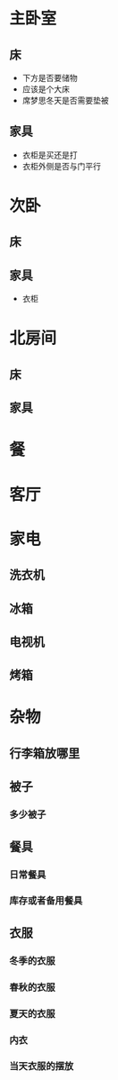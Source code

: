 # 主卧室
## 床
  * 下方是否要储物
  * 应该是个大床
  * 席梦思冬天是否需要垫被
## 家具
  * 衣柜是买还是打
  * 衣柜外侧是否与门平行

# 次卧
## 床

## 家具
  * 衣柜
  
# 北房间
## 床
## 家具

# 餐


# 客厅

# 家电
## 洗衣机
## 冰箱
## 电视机
## 烤箱

# 杂物
## 行李箱放哪里
## 被子
### 多少被子

## 餐具
### 日常餐具
### 库存或者备用餐具
## 衣服
### 冬季的衣服
### 春秋的衣服
### 夏天的衣服
### 内衣
### 当天衣服的摆放

